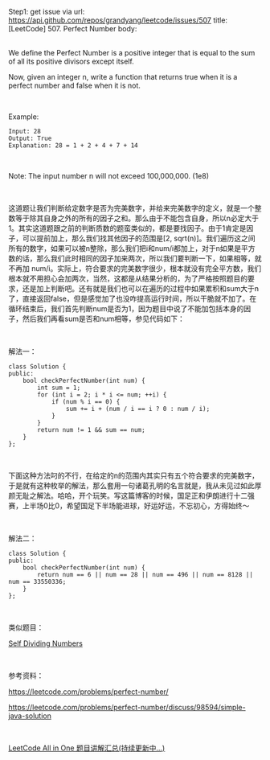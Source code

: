 Step1: get issue via url: https://api.github.com/repos/grandyang/leetcode/issues/507 
 title:[LeetCode] 507. Perfect Number 
 body:  
  

We define the Perfect Number is a positive integer that is equal to the sum of all its positive divisors except itself.

Now, given an integer n, write a function that returns true when it is a perfect number and false when it is not.

 

Example:
    
    
    Input: 28
    Output: True
    Explanation: 28 = 1 + 2 + 4 + 7 + 14
    

 

Note: The input number n will not exceed 100,000,000. (1e8)

 

这道题让我们判断给定数字是否为完美数字，并给来完美数字的定义，就是一个整数等于除其自身之外的所有的因子之和。那么由于不能包含自身，所以n必定大于1。其实这道题跟之前的判断质数的题蛮类似的，都是要找因子。由于1肯定是因子，可以提前加上，那么我们找其他因子的范围是[2, sqrt(n)]。我们遍历这之间所有的数字，如果可以被n整除，那么我们把i和num/i都加上，对于n如果是平方数的话，那么我们此时相同的因子加来两次，所以我们要判断一下，如果相等，就不再加 num/i。实际上，符合要求的完美数字很少，根本就没有完全平方数，我们根本就不用担心会加两次，当然，这都是从结果分析的，为了严格按照题目的要求，还是加上判断吧。还有就是我们也可以在遍历的过程中如果累积和sum大于n了，直接返回false，但是感觉加了也没咋提高运行时间，所以干脆就不加了。在循环结束后，我们首先判断num是否为1，因为题目中说了不能加包括本身的因子，然后我们再看sum是否和num相等，参见代码如下：

 

解法一：
    
    
    class Solution {
    public:
        bool checkPerfectNumber(int num) {
            int sum = 1;
            for (int i = 2; i * i <= num; ++i) {
                if (num % i == 0) {
                    sum += i + (num / i == i ? 0 : num / i);
                }
            }
            return num != 1 && sum == num;
        }
    };

 

下面这种方法叼的不行，在给定的n的范围内其实只有五个符合要求的完美数字，于是就有这种枚举的解法，那么套用一句诸葛孔明的名言就是，我从未见过如此厚颜无耻之解法。哈哈，开个玩笑。写这篇博客的时候，国足正和伊朗进行十二强赛，上半场0比0，希望国足下半场能进球，好运好运，不忘初心，方得始终～

 

解法二：
    
    
    class Solution {
    public:
        bool checkPerfectNumber(int num) {
            return num == 6 || num == 28 || num == 496 || num == 8128 || num == 33550336;
        }
    };

 

类似题目：

[Self Dividing Numbers](http://www.cnblogs.com/grandyang/p/7906786.html)

 

参考资料：

<https://leetcode.com/problems/perfect-number/>

<https://leetcode.com/problems/perfect-number/discuss/98594/simple-java-solution>

 

[LeetCode All in One 题目讲解汇总(持续更新中...)](http://www.cnblogs.com/grandyang/p/4606334.html)
